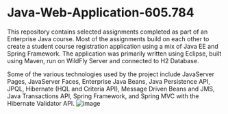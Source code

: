 # Java-Web-Application-605.784

This repository contains selected assignments completed as part of an Enterprise Java course. Most of the assignments build on each other to create a student course registration application using a mix of Java EE and Spring Framework. The application was primarily written using Eclipse, built using Maven, run on WildFly Server and connected to H2 Database.

Some of the various technologies used by the project include JavaServer Pages, JavaServer Faces, Enterprise Java Beans, Java Persistence API, JPQL, Hibernate (HQL and Criteria API), Message Driven Beans and JMS, Java Transactions API, Spring Framework, and Spring MVC with the Hibernate Validator API. 
![image](https://github.com/caznidarsic/Java-Web-Application-605.784/assets/107156580/0582daec-43e8-4d33-8526-18be72bf58f2)
